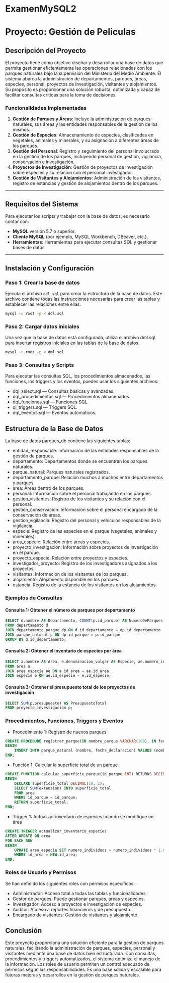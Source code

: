 # ExamenMySQL2

# Proyecto: Gestión de Peliculas

## Descripción del Proyecto

El proyecto tiene como objetivo diseñar y desarrollar una base de datos que permita gestionar eficientemente las operaciones relacionadas con los parques naturales bajo la supervisión del Ministerio del Medio Ambiente. El sistema abarca la administración de departamentos, parques, áreas, especies, personal, proyectos de investigación, visitantes y alojamientos. Su propósito es proporcionar una solución robusta, optimizada y capaz de facilitar consultas críticas para la toma de decisiones.

### Funcionalidades Implementadas

1. **Gestión de Parques y Áreas**: Incluye la administración de parques naturales, sus áreas y las entidades responsables de la gestión de los mismos.
2. **Gestión de Especies**: Almacenamiento de especies, clasificadas en vegetales, animales y minerales, y su asignación a diferentes áreas de los parques.
3. **Gestión del Personal**: Registro y seguimiento del personal involucrado en la gestión de los parques, incluyendo personal de gestión, vigilancia, conservación e investigación.
4. **Proyectos de Investigación**: Gestión de proyectos de investigación sobre especies y su relación con el personal investigador.
5. **Gestión de Visitantes y Alojamientos**: Administración de los visitantes, registro de estancias y gestión de alojamientos dentro de los parques.

---

## Requisitos del Sistema

Para ejecutar los scripts y trabajar con la base de datos, es necesario contar con:

- **MySQL** versión 5.7 o superior.
- **Cliente MySQL** (por ejemplo, MySQL Workbench, DBeaver, etc.).
- **Herramientas**: Herramientas para ejecutar consultas SQL y gestionar bases de datos.

---

## Instalación y Configuración

### Paso 1: Crear la base de datos

Ejecuta el archivo `ddl.sql` para crear la estructura de la base de datos. Este archivo contiene todas las instrucciones necesarias para crear las tablas y establecer las relaciones entre ellas.

```bash
mysql -u root -p < ddl.sql
```

### Paso 2: Cargar datos iniciales

Una vez que la base de datos está configurada, utiliza el archivo dml.sql para insertar registros iniciales en las tablas de la base de datos.

```bash
mysql -u root -p < dml.sql
```

### Paso 3: Consultas y Scripts

Para ejecutar las consultas SQL, los procedimientos almacenados, las funciones, los triggers y los eventos, puedes usar los siguientes archivos:

- dql_select.sql — Consultas básicas y avanzadas.
- dql_procedimientos.sql — Procedimientos almacenados.
- dql_funciones.sql — Funciones SQL.
-  ql_triggers.sql — Triggers SQL.
- dql_eventos.sql — Eventos automáticos.
  
## Estructura de la Base de Datos

La base de datos parques_db contiene las siguientes tablas:

- entidad_responsable: Información de las entidades responsables de la gestión de parques.
- departamento: Departamentos donde se encuentran los parques naturales.
- parque_natural: Parques naturales registrados.
- departamento_parque: Relación muchos a muchos entre departamentos y parques.
- area: Áreas dentro de los parques.
- personal: Información sobre el personal trabajando en los parques.
- gestion_visitantes: Registro de los visitantes y su relación con el personal.
- gestion_conservacion: Información sobre el personal encargado de la conservación de áreas.
- gestion_vigilancia: Registro del personal y vehículos responsables de la vigilancia.
- especie: Registro de las especies en el parque (vegetales, animales y minerales).
- area_especie: Relación entre áreas y especies.
- proyecto_investigacion: Información sobre proyectos de investigación en el parque.
- proyecto_especie: Relación entre proyectos y especies.
- investigador_proyecto: Registro de los investigadores asignados a los proyectos.
- visitantes: Información de los visitantes de los parques.
- alojamiento: Alojamiento disponible en los parques.
- estancia: Registro de la estancia de los visitantes en los alojamientos.
  
### Ejemplos de Consultas

#### Consulta 1: Obtener el número de parques por departamento
```sql
SELECT d.nombre AS Departamento, COUNT(p.id_parque) AS NumeroDeParques
FROM departamento d
JOIN departamento_parque dp ON d.id_departamento = dp.id_departamento
JOIN parque_natural p ON dp.id_parque = p.id_parque
GROUP BY d.id_departamento;
```
#### Consulta 2: Obtener el inventario de especies por área
```sql
SELECT a.nombre AS Area, e.denominacion_vulgar AS Especie, ae.numero_individuos
FROM area a
JOIN area_especie ae ON a.id_area = ae.id_area
JOIN especie e ON ae.id_especie = e.id_especie;
```

#### Consulta 3: Obtener el presupuesto total de los proyectos de investigación
```sql
SELECT SUM(p.presupuesto) AS PresupuestoTotal
FROM proyecto_investigacion p;
```

### Procedimientos, Funciones, Triggers y Eventos

- Procedimiento 1: Registro de nuevos parques
```sql
CREATE PROCEDURE registrar_parque(IN nombre_parque VARCHAR(100), IN fecha DATE)
BEGIN
    INSERT INTO parque_natural (nombre, fecha_declaracion) VALUES (nombre_parque, fecha);
END;
```

- Función 1: Calcular la superficie total de un parque
```sql
CREATE FUNCTION calcular_superficie_parque(id_parque INT) RETURNS DECIMAL(10, 2)
BEGIN
    DECLARE superficie_total DECIMAL(10, 2);
    SELECT SUM(extension) INTO superficie_total
    FROM area
    WHERE id_parque = id_parque;
    RETURN superficie_total;
END;
```

- Trigger 1: Actualizar inventario de especies cuando se modifique un área
```sql
CREATE TRIGGER actualizar_inventario_especies
AFTER UPDATE ON area
FOR EACH ROW
BEGIN
    UPDATE area_especie SET numero_individuos = numero_individuos * 1.05
    WHERE id_area = NEW.id_area;
END;
```

### Roles de Usuario y Permisos

Se han definido los siguientes roles con permisos específicos:

- Administrador: Acceso total a todas las tablas y funcionalidades.
- Gestor de parques: Puede gestionar parques, áreas y especies.
- Investigador: Acceso a proyectos e investigación de especies.
- Auditor: Acceso a reportes financieros y de presupuesto.
- Encargado de visitantes: Gestión de visitantes y alojamiento.

## Conclusión
Este proyecto proporciona una solución eficiente para la gestión de parques naturales, facilitando la administración de parques, especies, personal y visitantes mediante una base de datos bien estructurada. Con consultas, procedimientos y triggers automatizados, el sistema optimiza el manejo de la información. Los roles de usuario permiten un control adecuado de permisos según las responsabilidades. Es una base sólida y escalable para futuras mejoras y desarrollos en la gestión de parques naturales.